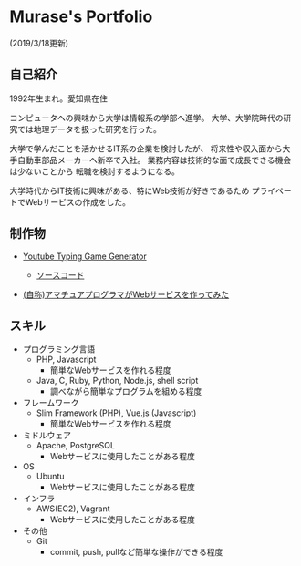 # Murase's Portfolio

(2019/3/18更新)

## 自己紹介

1992年生まれ。愛知県在住

コンピュータへの興味から大学は情報系の学部へ進学。
大学、大学院時代の研究では地理データを扱った研究を行った。

大学で学んだことを活かせるIT系の企業を検討したが、
将来性や収入面から大手自動車部品メーカーへ新卒で入社。
業務内容は技術的な面で成長できる機会は少ないことから
転職を検討するようになる。

大学時代からIT技術に興味がある、特にWeb技術が好きであるため
プライペートでWebサービスの作成をした。

## 制作物

- [Youtube Typing Game Generator](https://ytgg.murase-msk.work/)
  - [ソースコード](https://github.com/murase-msk/YoutubeTypingGameGenerator)

- [(自称)アマチュアプログラマがWebサービスを作ってみた](https://speakerdeck.com/murasemsk/amateur-programer-web-service)

<!-- - [掲示板システム](https://github.com/murase-msk/nodeJsKeiziban)

- [Focus+Glue+Context Map](https://github.com/murase-msk/EmmaMuraseAllStroke)

- [日本語英語同時字幕表示](https://github.com/murase-msk/youtube_MultiScript) -->

## スキル

- プログラミング言語
  - PHP, Javascript
    - 簡単なWebサービスを作れる程度
  - Java, C, Ruby, Python, Node.js, shell script
    - 調べながら簡単なプログラムを組める程度
- フレームワーク
  - Slim Framework (PHP), Vue.js (Javascript)
    - 簡単なWebサービスを作れる程度
- ミドルウェア
  - Apache, PostgreSQL
    - Webサービスに使用したことがある程度
- OS
  - Ubuntu
    - Webサービスに使用したことがある程度
- インフラ
  - AWS(EC2), Vagrant
    - Webサービスに使用したことがある程度
- その他
  - Git
    - commit, push, pullなど簡単な操作ができる程度

<!-- ## やったことはないが興味があるもの
- Laravelなどのフルスタックフレームワーク
- Slackなどチャットツールを使用したコミュニケーション
- チームでの開発
- プロジェクト管理ツールを使用した開発 

- Skill
  - Express (Node.js), bottle (Python)
    - 調べながら簡単なWebAPIサーバを作ったことがある程度
  - Ruby on Rails (Ruby), Laravel (PHP)
    - Scaffolding程度 (入門書の最初の方のページくらい) 
-->
